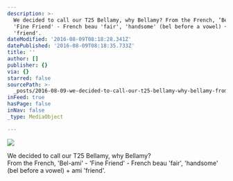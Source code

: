 ```yaml
---
description: >-
  We decided to call our T25 Bellamy, why Bellamy? From the French, ‘Bel-ami’ -
  'Fine Friend' - French beau 'fair', 'handsome' (bel before a vowel) + ami
  'friend'.
dateModified: '2016-08-09T08:18:28.341Z'
datePublished: '2016-08-09T08:18:35.733Z'
title: ''
author: []
publisher: {}
via: {}
starred: false
sourcePath: >-
  _posts/2016-08-09-we-decided-to-call-our-t25-bellamy-why-bellamy-from-the-fr.md
inFeed: true
hasPage: false
inNav: false
_type: MediaObject

---
```

![](https://the-grid-user-content.s3-us-west-2.amazonaws.com/aa8a762f-693b-4e31-bd59-134570a0905d.jpg)

We decided to call our T25 Bellamy, why Bellamy?  
From the French, 'Bel-ami' - 'Fine Friend' - French beau 'fair', 'handsome' (bel before a vowel) + ami 'friend'.